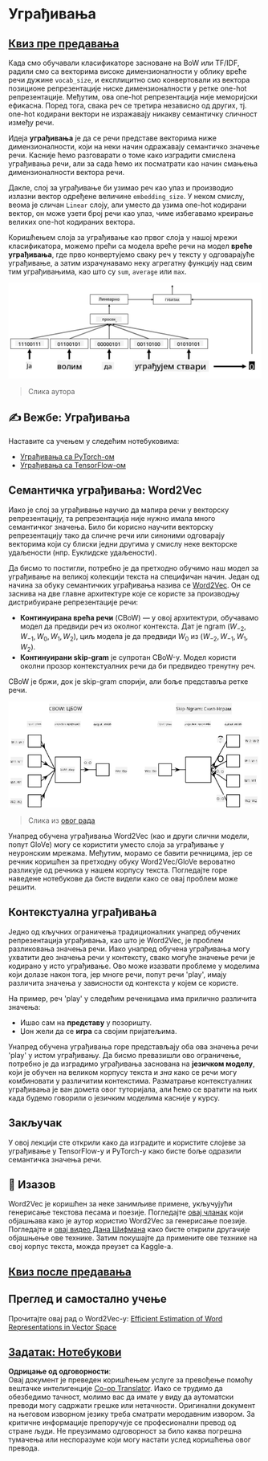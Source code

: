 <!--
CO_OP_TRANSLATOR_METADATA:
{
  "original_hash": "e40b47ac3fd48f71304ede1474e66293",
  "translation_date": "2025-08-25T21:40:03+00:00",
  "source_file": "lessons/5-NLP/14-Embeddings/README.md",
  "language_code": "sr"
}
-->
# Уграђивања

## [Квиз пре предавања](https://ff-quizzes.netlify.app/en/ai/quiz/27)

Када смо обучавали класификаторе засноване на BoW или TF/IDF, радили смо са векторима високе димензионалности у облику вреће речи дужине `vocab_size`, и експлицитно смо конвертовали из вектора позиционе репрезентације ниске димензионалности у ретке one-hot репрезентације. Међутим, ова one-hot репрезентација није меморијски ефикасна. Поред тога, свака реч се третира независно од других, тј. one-hot кодирани вектори не изражавају никакву семантичку сличност између речи.

Идеја **уграђивања** је да се речи представе векторима ниже димензионалности, који на неки начин одражавају семантичко значење речи. Касније ћемо разговарати о томе како изградити смислена уграђивања речи, али за сада ћемо их посматрати као начин смањења димензионалности вектора речи.

Дакле, слој за уграђивање би узимао реч као улаз и производио излазни вектор одређене величине `embedding_size`. У неком смислу, веома је сличан `Linear` слоју, али уместо да узима one-hot кодирани вектор, он може узети број речи као улаз, чиме избегавамо креирање великих one-hot кодираних вектора.

Коришћењем слоја за уграђивање као првог слоја у нашој мрежи класификатора, можемо прећи са модела вреће речи на модел **вреће уграђивања**, где прво конвертујемо сваку реч у тексту у одговарајуће уграђивање, а затим израчунавамо неку агрегатну функцију над свим тим уграђивањима, као што су `sum`, `average` или `max`.  

![Слика која приказује класификатор са уграђивањем за пет речи у низу.](../../../../../translated_images/embedding-classifier-example.b77f021a7ee67eeec8e68bfe11636c5b97d6eaa067515a129bfb1d0034b1ac5b.sr.png)

> Слика аутора

## ✍️ Вежбе: Уграђивања

Наставите са учењем у следећим нотебуковима:
* [Уграђивања са PyTorch-ом](../../../../../lessons/5-NLP/14-Embeddings/EmbeddingsPyTorch.ipynb)
* [Уграђивања са TensorFlow-ом](../../../../../lessons/5-NLP/14-Embeddings/EmbeddingsTF.ipynb)

## Семантичка уграђивања: Word2Vec

Иако је слој за уграђивање научио да мапира речи у векторску репрезентацију, та репрезентација није нужно имала много семантичког значења. Било би корисно научити векторску репрезентацију тако да сличне речи или синоними одговарају векторима који су блиски једни другима у смислу неке векторске удаљености (нпр. Еуклидске удаљености).

Да бисмо то постигли, потребно је да претходно обучимо наш модел за уграђивање на великој колекцији текста на специфичан начин. Један од начина за обуку семантичких уграђивања назива се [Word2Vec](https://en.wikipedia.org/wiki/Word2vec). Он се заснива на две главне архитектуре које се користе за производњу дистрибуиране репрезентације речи:

 - **Континуирана врећа речи** (CBoW) — у овој архитектури, обучавамо модел да предвиди реч из околног контекста. Дат је ngram $(W_{-2},W_{-1},W_0,W_1,W_2)$, циљ модела је да предвиди $W_0$ из $(W_{-2},W_{-1},W_1,W_2)$.
 - **Континуирани skip-gram** је супротан CBoW-у. Модел користи околни прозор контекстуалних речи да би предвидео тренутну реч.

CBoW је бржи, док је skip-gram спорији, али боље представља ретке речи.

![Слика која приказује CBoW и Skip-Gram алгоритме за конвертовање речи у векторе.](../../../../../translated_images/example-algorithms-for-converting-words-to-vectors.fbe9207a726922f6f0f5de66427e8a6eda63809356114e28fb1fa5f4a83ebda7.sr.png)

> Слика из [овог рада](https://arxiv.org/pdf/1301.3781.pdf)

Унапред обучена уграђивања Word2Vec (као и други слични модели, попут GloVe) могу се користити уместо слоја за уграђивање у неуронским мрежама. Међутим, морамо се бавити речницима, јер се речник коришћен за претходну обуку Word2Vec/GloVe вероватно разликује од речника у нашем корпусу текста. Погледајте горе наведене нотебукове да бисте видели како се овај проблем може решити.

## Контекстуална уграђивања

Једно од кључних ограничења традиционалних унапред обучених репрезентација уграђивања, као што је Word2Vec, је проблем разликовања значења речи. Иако унапред обучена уграђивања могу ухватити део значења речи у контексту, свако могуће значење речи је кодирано у исто уграђивање. Ово може изазвати проблеме у моделима који долазе након тога, јер многе речи, попут речи 'play', имају различита значења у зависности од контекста у којем се користе.

На пример, реч 'play' у следећим реченицама има прилично различита значења:

- Ишао сам на **представу** у позоришту.
- Џон жели да се **игра** са својим пријатељима.

Унапред обучена уграђивања горе представљају оба ова значења речи 'play' у истом уграђивању. Да бисмо превазишли ово ограничење, потребно је да изградимо уграђивања заснована на **језичком моделу**, који је обучен на великом корпусу текста и *зна* како се речи могу комбиновати у различитим контекстима. Разматрање контекстуалних уграђивања је ван домета овог туторијала, али ћемо се вратити на њих када будемо говорили о језичким моделима касније у курсу.

## Закључак

У овој лекцији сте открили како да изградите и користите слојеве за уграђивање у TensorFlow-у и PyTorch-у како бисте боље одразили семантичка значења речи.

## 🚀 Изазов

Word2Vec је коришћен за неке занимљиве примене, укључујући генерисање текстова песама и поезије. Погледајте [овај чланак](https://www.politetype.com/blog/word2vec-color-poems) који објашњава како је аутор користио Word2Vec за генерисање поезије. Погледајте и [овај видео Дана Шифмана](https://www.youtube.com/watch?v=LSS_bos_TPI&ab_channel=TheCodingTrain) како бисте открили другачије објашњење ове технике. Затим покушајте да примените ове технике на свој корпус текста, можда преузет са Kaggle-а.

## [Квиз после предавања](https://ff-quizzes.netlify.app/en/ai/quiz/28)

## Преглед и самостално учење

Прочитајте овај рад о Word2Vec-у: [Efficient Estimation of Word Representations in Vector Space](https://arxiv.org/pdf/1301.3781.pdf)

## [Задатак: Нотебукови](assignment.md)

**Одрицање од одговорности**:  
Овај документ је преведен коришћењем услуге за превођење помоћу вештачке интелигенције [Co-op Translator](https://github.com/Azure/co-op-translator). Иако се трудимо да обезбедимо тачност, молимо вас да имате у виду да аутоматски преводи могу садржати грешке или нетачности. Оригинални документ на његовом изворном језику треба сматрати меродавним извором. За критичне информације препоручује се професионални превод од стране људи. Не преузимамо одговорност за било каква погрешна тумачења или неспоразуме који могу настати услед коришћења овог превода.
